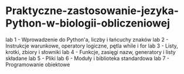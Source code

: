 # Praktyczne-zastosowanie-jezyka-Python-w-biologii-obliczeniowej
lab 1 - Wprowadzenie do Python'a, liczby i łańcuchy znaków
lab 2 - Instrukcje warunkowe, operatory logiczne, pętla while i for
lab 3 - Listy, krotki, zbiory i słowniki 
lab 4 - Funkcje, zasięgi nazw, generatory i listy składane
lab 5 - Pliki
lab 6 - Moduły i biblioteka standardowa
lab 7 - Programowanie obiektowe
